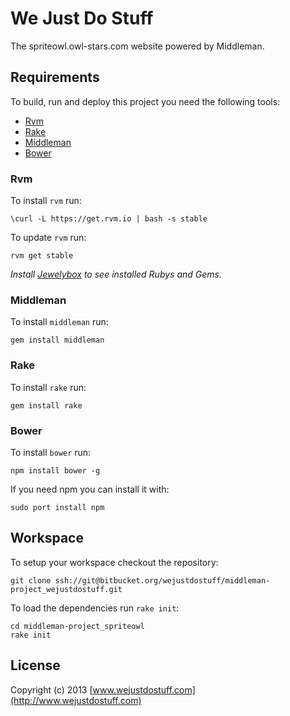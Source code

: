 # We Just Do Stuff

The spriteowl.owl-stars.com website powered by Middleman.

## Requirements

To build, run and deploy this project you need the following tools:

* [Rvm](https://rvm.io/)
* [Rake](http://rake.rubyforge.org/)
* [Middleman](http://middlemanapp.com)
* [Bower](http://twitter.github.com/bower/)

### Rvm

To install `rvm` run:

```
\curl -L https://get.rvm.io | bash -s stable
```

To update `rvm` run:

```
rvm get stable
```

*Install [Jewelybox](http://jewelrybox.unfiniti.com/) to see installed Rubys and Gems.*

### Middleman

To install `middleman` run:

```
gem install middleman
```

### Rake

To install `rake` run:

```
gem install rake
```

### Bower

To install `bower` run:

```
npm install bower -g
```

If you need npm you can install it with:

```
sudo port install npm
```

## Workspace

To setup your workspace checkout the repository:

```
git clone ssh://git@bitbucket.org/wejustdostuff/middleman-project_wejustdostuff.git
```

To load the dependencies run `rake init`:

```
cd middleman-project_spriteowl
rake init
```

## License
Copyright (c) 2013 [www.wejustdostuff.com](http://www.wejustdostuff.com)
